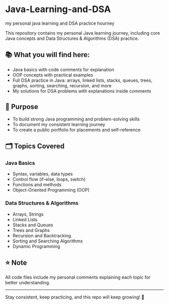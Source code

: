 # Java-Learning-and-DSA
my personal java learning and DSA practice hourney


This repository contains my personal Java learning journey, including core Java concepts and Data Structures & Algorithms (DSA) practice.

## 📚 What you will find here:
- Java basics with code comments for explanation
- OOP concepts with practical examples
- Full DSA practice in Java: arrays, linked lists, stacks, queues, trees, graphs, sorting, searching, recursion, and more
- My solutions for DSA problems with explanations inside comments

## 🚀 Purpose
- To build strong Java programming and problem-solving skills
- To document my consistent learning journey
- To create a public portfolio for placements and self-reference

## 🗂 Topics Covered

### Java Basics
- Syntax, variables, data types
- Control flow (if-else, loops, switch)
- Functions and methods
- Object-Oriented Programming (OOP)

### Data Structures & Algorithms
- Arrays, Strings
- Linked Lists
- Stacks and Queues
- Trees and Graphs
- Recursion and Backtracking
- Sorting and Searching Algorithms
- Dynamic Programming

## ⭐ Note
All code files include my personal comments explaining each topic for better understanding.

---
Stay consistent, keep practicing, and this repo will keep growing! 🚀
